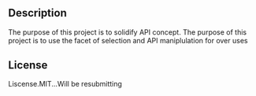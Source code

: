# <api-quiz-program>

## Description

The purpose of this project is to solidify API concept. The purpose of this project is to use the facet of selection and API maniplulation for over uses

## License

Liscense.MIT...Will be resubmitting
